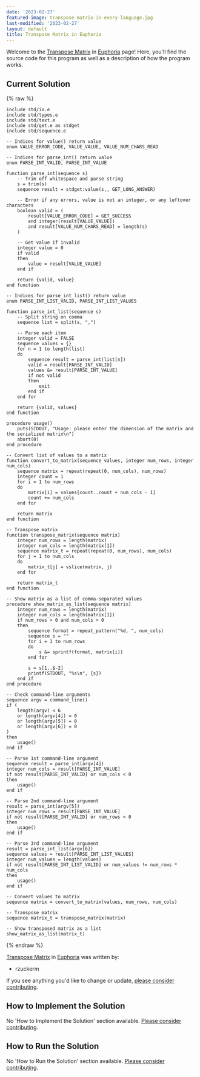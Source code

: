 ```yaml
---
date: '2023-02-27'
featured-image: transpose-matrix-in-every-language.jpg
last-modified: '2023-02-27'
layout: default
title: Transpose Matrix in Euphoria
---
```


Welcome to the [Transpose Matrix](https://sampleprograms.io/projects/transpose-matrix) in [Euphoria](https://sampleprograms.io/languages/euphoria) page! Here, you'll find the source code for this program as well as a description of how the program works.

## Current Solution

{% raw %}

```euphoria
include std/io.e
include std/types.e
include std/text.e
include std/get.e as stdget
include std/sequence.e

-- Indices for value() return value
enum VALUE_ERROR_CODE, VALUE_VALUE, VALUE_NUM_CHARS_READ

-- Indices for parse_int() return value
enum PARSE_INT_VALID, PARSE_INT_VALUE

function parse_int(sequence s)
    -- Trim off whitespace and parse string
    s = trim(s)
    sequence result = stdget:value(s,, GET_LONG_ANSWER)

    -- Error if any errors, value is not an integer, or any leftover characters
    boolean valid = (
        result[VALUE_ERROR_CODE] = GET_SUCCESS
        and integer(result[VALUE_VALUE])
        and result[VALUE_NUM_CHARS_READ] = length(s)
    )

    -- Get value if invalid
    integer value = 0
    if valid
    then
        value = result[VALUE_VALUE]
    end if

    return {valid, value}
end function

-- Indices for parse_int_list() return value
enum PARSE_INT_LIST_VALID, PARSE_INT_LIST_VALUES

function parse_int_list(sequence s)
    -- Split string on comma
    sequence list = split(s, ",")

    -- Parse each item
    integer valid = FALSE
    sequence values = {}
    for n = 1 to length(list)
    do
        sequence result = parse_int(list[n])
        valid = result[PARSE_INT_VALID]
        values &= result[PARSE_INT_VALUE]
        if not valid
        then
            exit
        end if
    end for

    return {valid, values}
end function

procedure usage()
    puts(STDOUT, "Usage: please enter the dimension of the matrix and the serialized matrix\n")
    abort(0)
end procedure

-- Convert list of values to a matrix
function convert_to_matrix(sequence values, integer num_rows, integer num_cols)
    sequence matrix = repeat(repeat(0, num_cols), num_rows)
    integer count = 1
    for i = 1 to num_rows
    do
        matrix[i] = values[count..count + num_cols - 1]
        count += num_cols
    end for

    return matrix
end function

-- Transpose matrix
function transpose_matrix(sequence matrix)
    integer num_rows = length(matrix)
    integer num_cols = length(matrix[1])
    sequence matrix_t = repeat(repeat(0, num_rows), num_cols)
    for j = 1 to num_cols
    do
        matrix_t[j] = vslice(matrix, j)
    end for

    return matrix_t
end function

-- Show matrix as a list of comma-separated values
procedure show_matrix_as_list(sequence matrix)
    integer num_rows = length(matrix)
    integer num_cols = length(matrix[1])
    if num_rows > 0 and num_cols > 0
    then
        sequence format = repeat_pattern("%d, ", num_cols)
        sequence s = ""
        for i = 1 to num_rows
        do
            s &= sprintf(format, matrix[i])
        end for

        s = s[1..$-2]
        printf(STDOUT, "%s\n", {s})
    end if
end procedure

-- Check command-line arguments
sequence argv = command_line()
if (
    length(argv) < 6
    or length(argv[4]) = 0
    or length(argv[5]) = 0
    or length(argv[6]) = 0
)
then
    usage()
end if

-- Parse 1st command-line argument
sequence result = parse_int(argv[4])
integer num_cols = result[PARSE_INT_VALUE]
if not result[PARSE_INT_VALID] or num_cols < 0
then
    usage()
end if

-- Parse 2nd command-line argument
result = parse_int(argv[5])
integer num_rows = result[PARSE_INT_VALUE]
if not result[PARSE_INT_VALID] or num_rows < 0
then
    usage()
end if

-- Parse 3rd command-line argument
result = parse_int_list(argv[6])
sequence values = result[PARSE_INT_LIST_VALUES]
integer num_values = length(values)
if not result[PARSE_INT_LIST_VALID] or num_values != num_rows * num_cols
then
    usage()
end if

-- Convert values to matrix
sequence matrix = convert_to_matrix(values, num_rows, num_cols)

-- Transpose matrix
sequence matrix_t = transpose_matrix(matrix)

-- Show transposed matrix as a list
show_matrix_as_list(matrix_t)
```

{% endraw %}

[Transpose Matrix](https://sampleprograms.io/projects/transpose-matrix) in [Euphoria](https://sampleprograms.io/languages/euphoria) was written by:

- rzuckerm

If you see anything you'd like to change or update, [please consider contributing](https://github.com/TheRenegadeCoder/sample-programs).

## How to Implement the Solution

No 'How to Implement the Solution' section available. [Please consider contributing](https://github.com/TheRenegadeCoder/sample-programs-website).

## How to Run the Solution

No 'How to Run the Solution' section available. [Please consider contributing](https://github.com/TheRenegadeCoder/sample-programs-website).